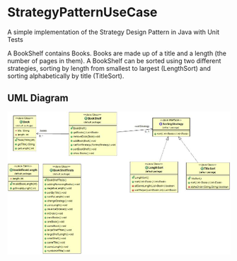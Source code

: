 # StrategyPatternUseCase
A simple implementation of the Strategy Design Pattern in Java with Unit Tests

A BookShelf contains Books. Books are made up of a title and a length (the number of pages in them).
A BookShelf can be sorted using two different strategies, sorting by length from smallest to largest (LengthSort) and sorting
alphabetically by title (TitleSort).

## UML Diagram

![alt tag](https://raw.githubusercontent.com/tjxn/StrategyPatternUseCase/master/StrategyPatternUseCase/StrategyPatternUML.jpg)
